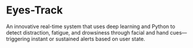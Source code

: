 # Eyes-Track
An innovative real-time system that uses deep learning and Python to detect distraction, fatigue, and drowsiness through facial and hand cues—triggering instant or sustained alerts based on user state.
